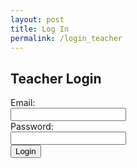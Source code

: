 ```yaml
---
layout: post
title: Log In
permalink: /login_teacher
---
```


<html lang="en">
<head>
    <meta charset="UTF-8">
    <meta name="viewport" content="width=device-width, initial-scale=1.0">
    <title>Teacher Login</title>
</head>
<body>
    <h2>Teacher Login</h2>
    <form id="teacherLoginForm">
        <label for="email">Email:</label><br>
        <input type="email" id="email" name="email" required><br>
        <label for="password">Password:</label><br>
        <input type="password" id="password" name="password" required><br>
        <button type="submit">Login</button>
    </form>
    <p id="loginMessage"></p>
    <script>
        document.getElementById("teacherLoginForm").addEventListener("submit", function(event) {
            event.preventDefault();
            const formData = new FormData(this);
            fetch('https://localhost:8091/api/teacher/login', {
                method: 'POST',
                body: formData
            })
            .then(response => response.json())
            .then(data => {
                if (data.success) {
                    window.location.href = '/teacher_dashboard'; // Redirect to teacher dashboard on successful login
                } else {
                    document.getElementById("loginMessage").innerText = data.message;
                }
            })
            .catch(error => console.error('Error:', error));
        });
    </script>
</body>
</html>
